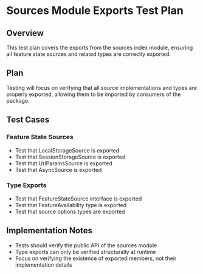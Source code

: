 # Sources Module Exports Test Plan

## Overview
This test plan covers the exports from the sources index module, ensuring all feature state sources and related types are correctly exported.

## Plan
Testing will focus on verifying that all source implementations and types are properly exported, allowing them to be imported by consumers of the package.

## Test Cases

### Feature State Sources
- Test that LocalStorageSource is exported
- Test that SessionStorageSource is exported
- Test that UrlParamsSource is exported
- Test that AsyncSource is exported

### Type Exports
- Test that FeatureStateSource interface is exported
- Test that FeatureAvailability type is exported
- Test that source options types are exported

## Implementation Notes
- Tests should verify the public API of the sources module
- Type exports can only be verified structurally at runtime
- Focus on verifying the existence of exported members, not their implementation details 